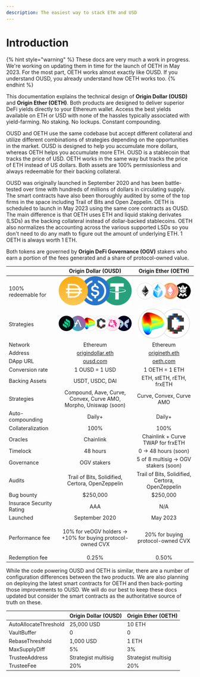 ```yaml
---
description: The easiest way to stack ETH and USD
---
```


# Introduction

{% hint style="warning" %}
These docs are very much a work in progress. We're working on updating them in time for the launch of OETH in May 2023. For the most part, OETH works almost exactly like OUSD. If you understand OUSD, you already understand how OETH works too.
{% endhint %}

This documentation explains the technical design of **Origin Dollar (OUSD)** and **Origin Ether (OETH)**. Both products are designed to deliver superior DeFi yields directly to your Ethereum wallet. Access the best yields available on ETH or USD with none of the hassles typically associated with yield-farming. No staking. No lockups. Constant compounding.

OUSD and OETH use the same codebase but accept different collateral and utilize different combinations of strategies depending on the opportunities in the market. OUSD is designed to help you accumulate more dollars, whereas OETH helps you accumulate more ETH. OUSD is a stablecoin that tracks the price of USD. OETH works in the same way but tracks the price of ETH instead of US dollars. Both assets are 100% permissionless and always redeemable for their backing collateral.

OUSD was originally launched in September 2020 and has been battle-tested over time with hundreds of millions of dollars in circulating supply. The smart contracts have also been thoroughly audited by some of the top firms in the space including Trail of Bits and Open Zeppelin. OETH is scheduled to launch in May 2023 using the same core contracts as OUSD. The main difference is that OETH uses ETH and liquid staking derivates (LSDs) as the backing collateral instead of dollar-backed stablecoins. OETH also normalizes the accounting across the various supported LSDs so you don't need to do any math to figure out the amount of underlying ETH. 1 OETH is always worth 1 ETH.

Both tokens are governed by **Origin DeFi Governance (OGV)** stakers who earn a portion of the fees generated and a share of protocol-owned value.

|                          |                           Origin Dollar (OUSD)                          |                            Origin Ether (OETH)                            |
| ------------------------ | :---------------------------------------------------------------------: | :-----------------------------------------------------------------------: |
| 100% redeemable for      |    <img src=".gitbook/assets/image (19).png" alt="" data-size="line">   | <img src=".gitbook/assets/image (1) (1) (3).png" alt="" data-size="line"> |
| Strategies               |  <img src=".gitbook/assets/image (2) (2).png" alt="" data-size="line">  |       <img src=".gitbook/assets/image.png" alt="" data-size="line">       |
| Network                  |                                 Ethereum                                |                                  Ethereum                                 |
| Address                  |    [origindollar.eth](https://etherscan.com/address/origindollar.eth)   |        [origineth.eth](https://etherscan.io/address/origineth.eth)        |
| DApp URL                 |                     [ousd.com](https://www.ousd.com)                    |                      [oeth.com](https://www.oeth.com)                     |
| Conversion rate          |                              1 OUSD = 1 USD                             |                               1 OETH = 1 ETH                              |
| Backing Assets           |                             USDT, USDC, DAI                             |                          ETH, stETH, rETH, frxETH                         |
| Strategies               |     Compound, Aave, Curve, Convex, Curve AMO, Morpho, Uniswap (soon)    |                          Curve, Convex, Curve AMO                         |
| Auto-compounding         |                                  Daily+                                 |                                   Daily+                                  |
| Collateralization        |                                   100%                                  |                                    100%                                   |
| Oracles                  |                                Chainlink                                |                     Chainlink + Curve TWAP for frxETH                     |
| Timelock                 |                                 48 hours                                |                            0 -> 48 hours (soon)                           |
| Governance               |                                OGV stakers                              |                   5 of 8 multisig -> OGV stakers (soon)                   |
| Audits                   |             Trail of Bits, Solidified, Certora, OpenZeppelin            |              Trail of Bits, Solidified, Certora, OpenZeppelin             |
| Bug bounty               |                                 $250,000                                |                                  $250,000                                 |
| Insurace Security Rating |                                   AAA                                   |                                    N/A                                    |
| Launched                 |                              September 2020                             |                                  May 2023                                 |
| Performance fee          | <p>10% for veOGV holders -> <br> +10% for buying protocol-owned CVX</p> |                     20% for buying protocol-owned CVX                     |
| Redemption fee           |                                  0.25%                                  |                                   0.50%                                   |

While the code powering OUSD and OETH is similar, there are a number of configuration differences between the two products. We are also planning on deploying the latest smart contracts for OETH and then back-porting those improvements to OUSD.  We will do our best to keep these docs updated but consider the smart contracts as the authoritative source of truth on these.

|                       | Origin Dollar (OUSD) | Origin Ether (OETH) |
| --------------------- | -------------------- | ------------------- |
| AutoAllocateThreshold | 25,000 USD           | 10 ETH              |
| VaultBuffer           | 0                    | 0                   |
| RebaseThreshold       | 1,000 USD            | 1 ETH               |
| MaxSupplyDiff         | 5%                   | 3%                  |
| TrusteeAddress        | Strategist multisig  | Strategist multisig |
| TrusteeFee            | 20%                  | 20%                 |

